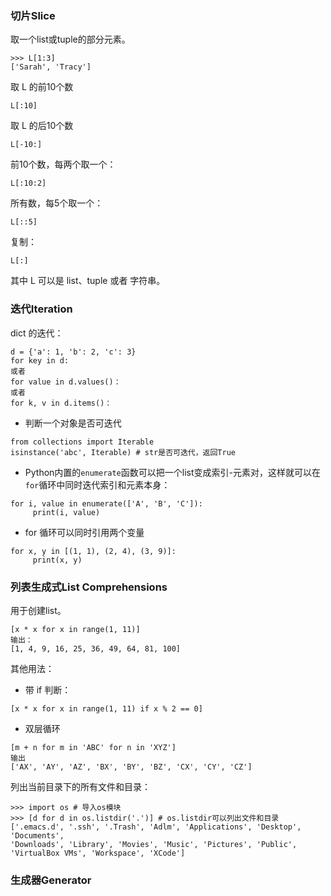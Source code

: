 ### 切片Slice

取一个list或tuple的部分元素。

```
>>> L[1:3]
['Sarah', 'Tracy']
```

取 L 的前10个数

`L[:10]`

取 L 的后10个数

```
L[-10:]
```

前10个数，每两个取一个：

```
L[:10:2]
```

所有数，每5个取一个：

```
L[::5]
```

复制：

```
L[:]
```

其中 L 可以是 list、tuple 或者 字符串。

### 迭代Iteration

dict 的迭代：

```
d = {'a': 1, 'b': 2, 'c': 3}
for key in d:
或者
for value in d.values()：
或者
for k, v in d.items()：
```

* 判断一个对象是否可迭代

```
from collections import Iterable
isinstance('abc', Iterable) # str是否可迭代，返回True
```

* Python内置的`enumerate`函数可以把一个list变成索引-元素对，这样就可以在`for`循环中同时迭代索引和元素本身：

```
for i, value in enumerate(['A', 'B', 'C']):
     print(i, value)
```

* for 循环可以同时引用两个变量

```
for x, y in [(1, 1), (2, 4), (3, 9)]:
     print(x, y)
```

### 列表生成式List Comprehensions

用于创建list。

```
[x * x for x in range(1, 11)]
输出：
[1, 4, 9, 16, 25, 36, 49, 64, 81, 100]
```

其他用法：

* 带 if 判断：

```
[x * x for x in range(1, 11) if x % 2 == 0]
```

* 双层循环

```
[m + n for m in 'ABC' for n in 'XYZ']
输出
['AX', 'AY', 'AZ', 'BX', 'BY', 'BZ', 'CX', 'CY', 'CZ']
```

列出当前目录下的所有文件和目录：

```
>>> import os # 导入os模块
>>> [d for d in os.listdir('.')] # os.listdir可以列出文件和目录
['.emacs.d', '.ssh', '.Trash', 'Adlm', 'Applications', 'Desktop', 'Documents', 
'Downloads', 'Library', 'Movies', 'Music', 'Pictures', 'Public', 'VirtualBox VMs', 'Workspace', 'XCode']
```

### 生成器Generator






